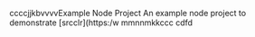 ccccjjkbvvvvExample Node Project
An example node project to demonstrate [srcclr](https:/w
mmnnmkkccc
   cdfd

